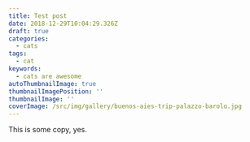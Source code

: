 ```yaml
---
title: Test post
date: 2018-12-29T10:04:29.326Z
draft: true
categories:
  - cats
tags:
  - cat
keywords:
  - cats are awesome
autoThumbnailImage: true
thumbnailImagePosition: ''
thumbnailImage: ''
coverImage: /src/img/gallery/buenos-aies-trip-palazzo-barolo.jpg
---
```

This is some copy, yes.
